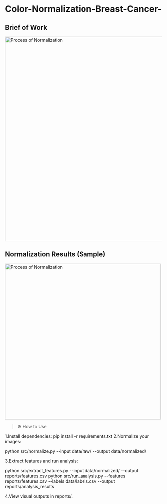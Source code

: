 # Color-Normalization-Breast-Cancer-


## Brief of Work

<img width="656" alt="Process of Normalization" src="https://user-images.githubusercontent.com/88971930/216353467-abbbaf9b-3532-418a-ae94-f32f2785f596.png">


## Normalization Results (Sample)

<img width="500" alt="Process of Normalization" src="https://user-images.githubusercontent.com/88971930/216359982-5a478642-65a3-4934-b181-373ee1f0d49a.png">



> ⚙️ How to Use


1.Install dependencies:
              pip install -r requirements.txt
2.Normalize your images:

python src/normalize.py --input data/raw/ --output data/normalized/

3.Extract features and run analysis:

python src/extract_features.py --input data/normalized/ --output reports/features.csv
python src/run_analysis.py --features reports/features.csv --labels data/labels.csv --output reports/analysis_results

4.View visual outputs in reports/.






                                 
